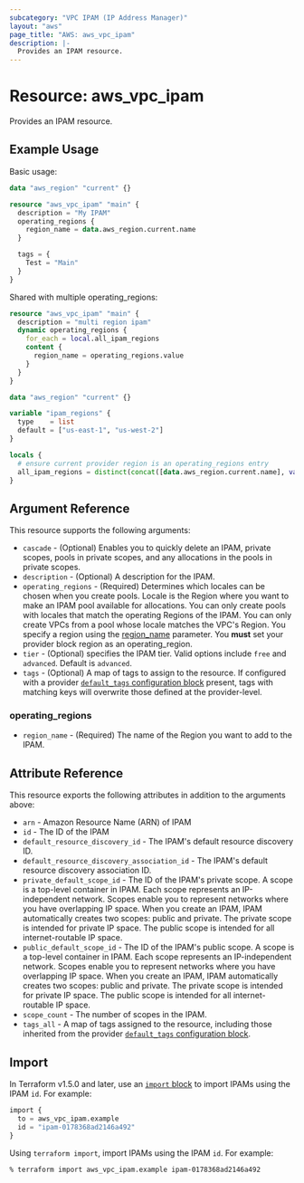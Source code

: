 ```yaml
---
subcategory: "VPC IPAM (IP Address Manager)"
layout: "aws"
page_title: "AWS: aws_vpc_ipam"
description: |-
  Provides an IPAM resource.
---
```


# Resource: aws_vpc_ipam

Provides an IPAM resource.

## Example Usage

Basic usage:

```terraform
data "aws_region" "current" {}

resource "aws_vpc_ipam" "main" {
  description = "My IPAM"
  operating_regions {
    region_name = data.aws_region.current.name
  }

  tags = {
    Test = "Main"
  }
}
```

Shared with multiple operating_regions:

```terraform
resource "aws_vpc_ipam" "main" {
  description = "multi region ipam"
  dynamic operating_regions {
    for_each = local.all_ipam_regions
    content {
      region_name = operating_regions.value
    }
  }
}

data "aws_region" "current" {}

variable "ipam_regions" {
  type    = list
  default = ["us-east-1", "us-west-2"]
}

locals {
  # ensure current provider region is an operating_regions entry
  all_ipam_regions = distinct(concat([data.aws_region.current.name], var.ipam_regions))
}
```

## Argument Reference

This resource supports the following arguments:

* `cascade` - (Optional) Enables you to quickly delete an IPAM, private scopes, pools in private scopes, and any allocations in the pools in private scopes.
* `description` - (Optional) A description for the IPAM.
* `operating_regions` - (Required) Determines which locales can be chosen when you create pools. Locale is the Region where you want to make an IPAM pool available for allocations. You can only create pools with locales that match the operating Regions of the IPAM. You can only create VPCs from a pool whose locale matches the VPC's Region. You specify a region using the [region_name](#operating_regions) parameter. You **must** set your provider block region as an operating_region.
* `tier` - (Optional) specifies the IPAM tier. Valid options include `free` and `advanced`. Default is `advanced`.
* `tags` - (Optional) A map of tags to assign to the resource. If configured with a provider [`default_tags` configuration block](https://registry.terraform.io/providers/hashicorp/aws/latest/docs#default_tags-configuration-block) present, tags with matching keys will overwrite those defined at the provider-level.

### operating_regions

* `region_name` - (Required) The name of the Region you want to add to the IPAM.

## Attribute Reference

This resource exports the following attributes in addition to the arguments above:

* `arn` - Amazon Resource Name (ARN) of IPAM
* `id` - The ID of the IPAM
* `default_resource_discovery_id` - The IPAM's default resource discovery ID.
* `default_resource_discovery_association_id` - The IPAM's default resource discovery association ID.
* `private_default_scope_id` - The ID of the IPAM's private scope. A scope is a top-level container in IPAM. Each scope represents an IP-independent network. Scopes enable you to represent networks where you have overlapping IP space. When you create an IPAM, IPAM automatically creates two scopes: public and private. The private scope is intended for private IP space. The public scope is intended for all internet-routable IP space.
* `public_default_scope_id` - The ID of the IPAM's public scope. A scope is a top-level container in IPAM. Each scope represents an IP-independent network. Scopes enable you to represent networks where you have overlapping IP space. When you create an IPAM, IPAM automatically creates two scopes: public and private. The private scope is intended for private
IP space. The public scope is intended for all internet-routable IP space.
* `scope_count` - The number of scopes in the IPAM.
* `tags_all` - A map of tags assigned to the resource, including those inherited from the provider [`default_tags` configuration block](https://registry.terraform.io/providers/hashicorp/aws/latest/docs#default_tags-configuration-block).

## Import

In Terraform v1.5.0 and later, use an [`import` block](https://developer.hashicorp.com/terraform/language/import) to import IPAMs using the IPAM `id`. For example:

```terraform
import {
  to = aws_vpc_ipam.example
  id = "ipam-0178368ad2146a492"
}
```

Using `terraform import`, import IPAMs using the IPAM `id`. For example:

```console
% terraform import aws_vpc_ipam.example ipam-0178368ad2146a492
```
